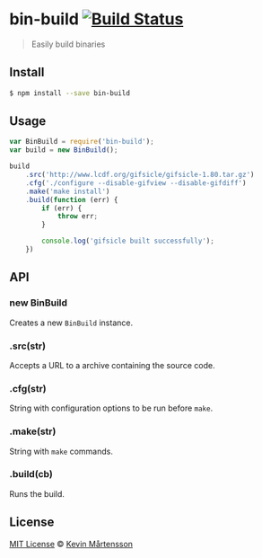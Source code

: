 # bin-build [![Build Status](https://travis-ci.org/kevva/bin-build.svg?branch=master)](https://travis-ci.org/kevva/bin-build)

> Easily build binaries

## Install

```bash
$ npm install --save bin-build
```

## Usage

```js
var BinBuild = require('bin-build');
var build = new BinBuild();

build
    .src('http://www.lcdf.org/gifsicle/gifsicle-1.80.tar.gz')
    .cfg('./configure --disable-gifview --disable-gifdiff')
    .make('make install')
    .build(function (err) {
        if (err) {
            throw err;
        }

        console.log('gifsicle built successfully');
    })
```

## API

### new BinBuild

Creates a new `BinBuild` instance.

### .src(str)

Accepts a URL to a archive containing the source code.

### .cfg(str)

String with configuration options to be run before `make`.

### .make(str)

String with `make` commands.

### .build(cb)

Runs the build.

## License

[MIT License](http://en.wikipedia.org/wiki/MIT_License) © [Kevin Mårtensson](https://github.com/kevva)
